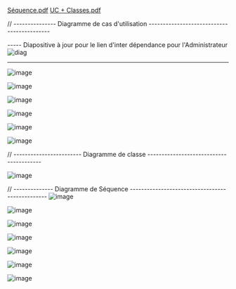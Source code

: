 [Séquence.pdf](https://github.com/user-attachments/files/17255918/Sequence.pdf)
[UC + Classes.pdf](https://github.com/user-attachments/files/17255920/UC.%2B.Classes.pdf)



// --------------- Diagramme de cas d'utilisation -------------------------------------------

----- Diapositive à jour pour le lien d'inter dépendance pour l'Administrateur 
![diag](https://github.com/user-attachments/assets/703e59a7-0ec1-4f26-a22d-0ca510aaa6ed)

-----------------------------------------------------------------------------------------
![image](https://github.com/user-attachments/assets/0659c16a-a16f-41a9-bf54-eb5cf48924b1)

![image](https://github.com/user-attachments/assets/132e7714-4be6-48ac-911d-9319614acee3)

![image](https://github.com/user-attachments/assets/cf41e805-501b-4e18-bc69-c99b759a65dd)

![image](https://github.com/user-attachments/assets/71c3c3ca-be4d-474d-af99-348e2034f5ca)

![image](https://github.com/user-attachments/assets/8bb27ca2-207a-4660-83c5-0ffb1f706e49)

![image](https://github.com/user-attachments/assets/1f822e22-c9b7-4943-8b00-4b2bdf17a416)




// ------------------------ Diagramme de classe ----------------------------------------

![image](https://github.com/user-attachments/assets/58dc84ab-c349-448c-b1dd-79ac6bb74223)





// -------------- Diagramme de Séquence ------------------------------------------------
![image](https://github.com/user-attachments/assets/56726389-cfe6-4c87-9205-a2733d520611)

![image](https://github.com/user-attachments/assets/2ac48a99-4c28-41ed-9ad3-8d15b2eb9ce3)

![image](https://github.com/user-attachments/assets/31dce58e-5514-464f-ae37-6c77abc1d6ad)

![image](https://github.com/user-attachments/assets/5a7ab276-d679-492d-9d78-a9f41abe82d6)

![image](https://github.com/user-attachments/assets/98e13608-b634-4fee-89c8-8ae3e7b18d4d)

![image](https://github.com/user-attachments/assets/c75b6a6f-dff7-4008-9e35-9061fe05bab0)


![image](https://github.com/user-attachments/assets/1f2195a4-08cd-434d-96ff-cc72530e59eb)



